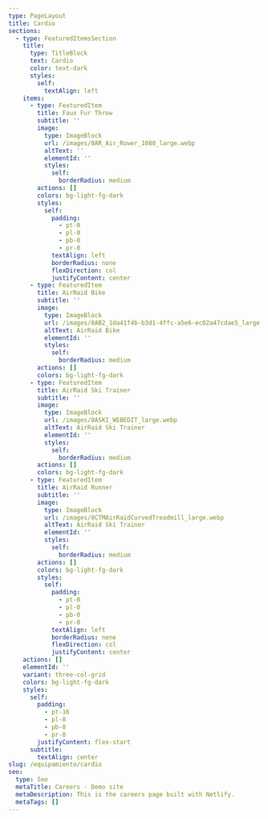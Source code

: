 ```yaml
---
type: PageLayout
title: Cardio
sections:
  - type: FeaturedItemsSection
    title:
      type: TitleBlock
      text: Cardio
      color: text-dark
      styles:
        self:
          textAlign: left
    items:
      - type: FeaturedItem
        title: Faux Fur Throw
        subtitle: ''
        image:
          type: ImageBlock
          url: /images/8AR_Air_Rower_1080_large.webp
          altText: ''
          elementId: ''
          styles:
            self:
              borderRadius: medium
        actions: []
        colors: bg-light-fg-dark
        styles:
          self:
            padding:
              - pt-0
              - pl-0
              - pb-0
              - pr-0
            textAlign: left
            borderRadius: none
            flexDirection: col
            justifyContent: center
      - type: FeaturedItem
        title: AirRaid Bike
        subtitle: ''
        image:
          type: ImageBlock
          url: /images/8AB2_1da41f4b-b3d1-4ffc-a5e6-ec02a47cdae5_large.webp
          altText: AirRaid Bike
          elementId: ''
          styles:
            self:
              borderRadius: medium
        actions: []
        colors: bg-light-fg-dark
      - type: FeaturedItem
        title: AirRaid Ski Trainer
        subtitle: ''
        image:
          type: ImageBlock
          url: /images/8ASKI_WEBEDIT_large.webp
          altText: AirRaid Ski Trainer
          elementId: ''
          styles:
            self:
              borderRadius: medium
        actions: []
        colors: bg-light-fg-dark
      - type: FeaturedItem
        title: AirRaid Runner
        subtitle: ''
        image:
          type: ImageBlock
          url: /images/8CTMAirRaidCurvedTreadmill_large.webp
          altText: AirRaid Ski Trainer
          elementId: ''
          styles:
            self:
              borderRadius: medium
        actions: []
        colors: bg-light-fg-dark
        styles:
          self:
            padding:
              - pt-0
              - pl-0
              - pb-0
              - pr-0
            textAlign: left
            borderRadius: none
            flexDirection: col
            justifyContent: center
    actions: []
    elementId: ''
    variant: three-col-grid
    colors: bg-light-fg-dark
    styles:
      self:
        padding:
          - pt-16
          - pl-8
          - pb-8
          - pr-8
        justifyContent: flex-start
      subtitle:
        textAlign: center
slug: /equipamiento/cardio
seo:
  type: Seo
  metaTitle: Careers - Demo site
  metaDescription: This is the careers page built with Netlify.
  metaTags: []
---
```

